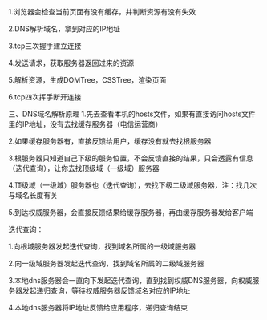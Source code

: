 1.浏览器会检查当前页面有没有缓存，并判断资源有没有失效

2.DNS解析域名，拿到对应的IP地址

3.tcp三次握手建立连接

4.发送请求，获取服务器返回过来的资源

5.解析资源，生成DOMTree，CSSTree，渲染页面

6.tcp四次挥手断开连接



三、DNS域名解析原理
1.先去查看本机的hosts文件，如果有直接访问hosts文件里的IP地址，没有去找缓存服务器（电信运营商）

2.如果缓存服务器有，直接反馈给用户，缓存没有就去找根服务器

3.根服务器只知道自己下级的服务位置，不会反馈直接的结果，只会透露有信息（迭代查询），让你去找顶级域（一级域）服务器

4.顶级域（一级域）服务器也（迭代查询），去找下级二级域服务器，注：找几次与域名长度有关

5.到达权威服务器，会直接反馈结果给缓存服务器，再由缓存服务器发给客户端

迭代查询：

1.向根域服务器发起迭代查询，找到域名所属的一级域服务器

2.向一级域服务器发起迭代查询，找到域名所属的二级域服务器

3.本地dns服务器会一直向下发起迭代查询，直到找到权威DNS服务器，向权威服务器发起递归查询，等待权威服务器反馈域名对应的IP地址

4.本地dns服务器将IP地址反馈给应用程序，递归查询结束